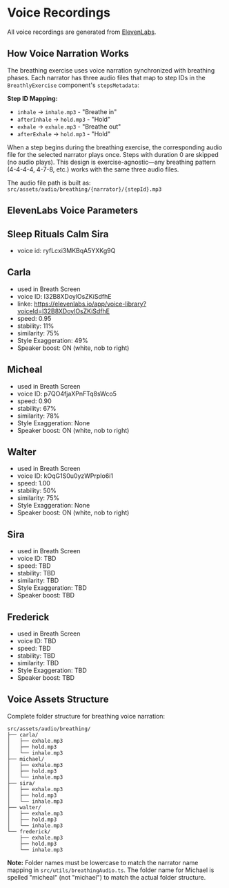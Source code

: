 # Voice Recordings

All voice recordings are generated from [ElevenLabs](https://elevenlabs.io).

## How Voice Narration Works

The breathing exercise uses voice narration synchronized with breathing phases. Each narrator has three audio files that map to step IDs in the `BreathlyExercise` component's `stepsMetadata`:

**Step ID Mapping:**
- `inhale` → `inhale.mp3` - "Breathe in"
- `afterInhale` → `hold.mp3` - "Hold"
- `exhale` → `exhale.mp3` - "Breathe out"
- `afterExhale` → `hold.mp3` - "Hold"

When a step begins during the breathing exercise, the corresponding audio file for the selected narrator plays once. Steps with duration 0 are skipped (no audio plays). This design is exercise-agnostic—any breathing pattern (4-4-4-4, 4-7-8, etc.) works with the same three audio files.

The audio file path is built as: `src/assets/audio/breathing/{narrator}/{stepId}.mp3`

## ElevenLabs Voice Parameters

## Sleep Rituals Calm Sira

- voice id: ryfLcxi3MKBqA5YXKg9Q

## Carla

- used in Breath Screen
- voice ID: l32B8XDoylOsZKiSdfhE
- linke: https://elevenlabs.io/app/voice-library?voiceId=l32B8XDoylOsZKiSdfhE
- speed: 0.95
- stability: 11%
- similarity: 75%
- Style Exaggeration: 49%
- Speaker boost: ON (white, nob to right)

## Micheal

- used in Breath Screen
- voice ID: p7QO4fjaXPnFTq8sWco5
- speed: 0.90
- stability: 67%
- similarity: 78%
- Style Exaggeration: None
- Speaker boost: ON (white, nob to right)

## Walter

- used in Breath Screen
- voice ID: kOqG1S0u0yzWPrpIo6i1
- speed: 1.00
- stability: 50%
- similarity: 75%
- Style Exaggeration: None
- Speaker boost: ON (white, nob to right)

## Sira

- used in Breath Screen
- voice ID: TBD
- speed: TBD
- stability: TBD
- similarity: TBD
- Style Exaggeration: TBD
- Speaker boost: TBD

## Frederick

- used in Breath Screen
- voice ID: TBD
- speed: TBD
- stability: TBD
- similarity: TBD
- Style Exaggeration: TBD
- Speaker boost: TBD

## Voice Assets Structure

Complete folder structure for breathing voice narration:

```
src/assets/audio/breathing/
├── carla/
│   ├── exhale.mp3
│   ├── hold.mp3
│   └── inhale.mp3
├── michael/
│   ├── exhale.mp3
│   ├── hold.mp3
│   └── inhale.mp3
├── sira/
│   ├── exhale.mp3
│   ├── hold.mp3
│   └── inhale.mp3
├── walter/
│   ├── exhale.mp3
│   ├── hold.mp3
│   └── inhale.mp3
└── frederick/
    ├── exhale.mp3
    ├── hold.mp3
    └── inhale.mp3
```

**Note:** Folder names must be lowercase to match the narrator name mapping in `src/utils/breathingAudio.ts`. The folder name for Michael is spelled "micheal" (not "michael") to match the actual folder structure.
